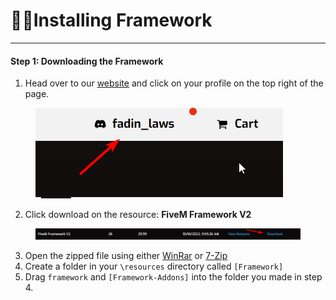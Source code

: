 # 👨‍💻Installing Framework

***

#### Step 1: Downloading the Framework

1. Head over to our [website](https://store.nat2k15.xyz/store) and click on your profile on the top right of the page.

<figure><img src="../../../.gitbook/assets/image (9) (1).png" alt=""><figcaption></figcaption></figure>

2. Click download on the resource: **FiveM Framework V2**

<figure><img src="../../../.gitbook/assets/image (10) (1).png" alt=""><figcaption></figcaption></figure>

3. Open the zipped file using either [WinRar](https://www.win-rar.com/postdownload.html?\&L=0) or [7-Zip](https://www.7-zip.org)
4. Create a folder in your `\resources` directory called `[Framework]`
5. Drag `framework` and `[Framework-Addons]` into the folder you made in step 4.

